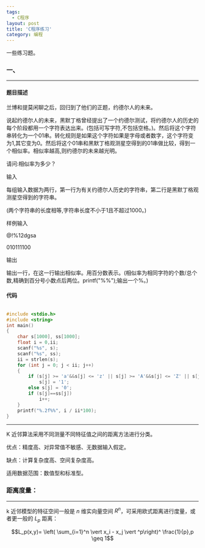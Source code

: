 ```yaml
---
tags:
  - C程序
layout: post
title: 'C程序练习'
category: 编程
---
```

一些练习题。

<!--more-->

### 一、

***

#### 题目描述

兰博和提莫闲聊之后，回归到了他们的正题，约德尔人的未来。

说起约德尔人的未来，黑默丁格曾经提出了一个约德尔测试，将约德尔人的历史的每个阶段都用一个字符表达出来。(包括可写字符,不包括空格。)。然后将这个字符串转化为一个01串。转化规则是如果这个字符如果是字母或者数字，这个字符变为1,其它变为0。然后将这个01串和黑默丁格观测星空得到的01串做比较，得到一个相似率。相似率越高,则约德尔的未来越光明。

请问:相似率为多少？

 输入

每组输入数据为两行，第一行为有关约德尔人历史的字符串，第二行是黑默丁格观测星空得到的字符串。

(两个字符串的长度相等,字符串长度不小于1且不超过1000。)

	
样例输入

@!%12dgsa

010111100

输出

输出一行，在这一行输出相似率。用百分数表示。(相似率为相同字符的个数/总个数,精确到百分号小数点后两位。printf("%%");输出一个%。)

#### 代码

```C

#include <stdio.h>
#include <string>
int main()
{
	char s[1000], ss[1000];
	float i = 0,ii;
	scanf("%s", s);
	scanf("%s", ss);
	ii = strlen(s);
	for (int j = 0; j < ii; j++)
	{
		if (s[j] >= 'a'&&s[j] <= 'z' || s[j] >= 'A'&&s[j] <= 'Z' || s[j] >= '0'&&s[j] <= '9')
			s[j] = '1';
		else s[j] = '0';
		if (s[j]==ss[j])
			i++;
	}
	printf("%.2f%%", i / ii*100);
}

```

***

K 近邻算法采用不同测量不同特征值之间的距离方法进行分类。

优点：精度高、对异常值不敏感、无数据输入假定。

缺点：计算复杂度高、空间复杂度高。

适用数据范围：数值型和标准型。


### 距离度量：

***

k 近邻模型的特征空间一般是 $n$ 维实向量空间 $R^n$，可采用欧式距离进行度量，或者更一般的 $L_p$ 距离：

$$L_p(x,y)= \left( \sum_{i=1}^n \vert x_i - x_j \vert ^p\right)^ \frac{1}{p},p \geq 1$$



